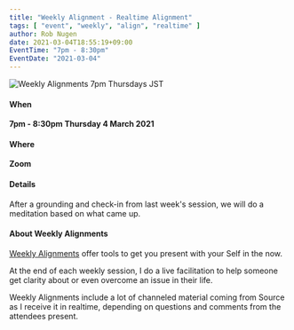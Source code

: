 ```yaml
---
title: "Weekly Alignment - Realtime Alignment"
tags: [ "event", "weekly", "align", "realtime" ]
author: Rob Nugen
date: 2021-03-04T18:55:19+09:00
EventTime: "7pm - 8:30pm"
EventDate: "2021-03-04"
---
```


<img
src="//b.robnugen.com/blog/2020/2020_nov_23_weekly_alignments_title.jpg"
alt="Weekly Alignments 7pm Thursdays JST"
class="title" />


#### When

**7pm - 8:30pm Thursday  4 March 2021**

#### Where

**Zoom**

#### Details

After a grounding and check-in from last week's session, we will do a
meditation based on what came up.

#### About Weekly Alignments

[Weekly Alignments](/weekly-alignments/) offer tools to get you present with your Self in the now.

At the end of each weekly session, I do a live facilitation to help
someone get clarity about or even overcome an issue in their life.

Weekly Alignments include a lot of channeled material coming from
Source as I receive it in realtime, depending on questions and
comments from the attendees present.
